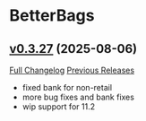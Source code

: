 # BetterBags

## [v0.3.27](https://github.com/Cidan/BetterBags/tree/v0.3.27) (2025-08-06)
[Full Changelog](https://github.com/Cidan/BetterBags/compare/v0.3.25...v0.3.27) [Previous Releases](https://github.com/Cidan/BetterBags/releases)

- fixed bank for non-retail  
- more bug fixes and bank fixes  
- wip support for 11.2  
